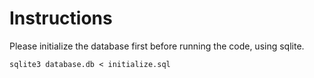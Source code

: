 # Instructions

Please initialize the database first before running the code, using sqlite. 

    sqlite3 database.db < initialize.sql

